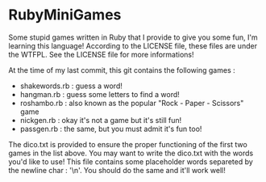 RubyMiniGames
=============

Some stupid games written in Ruby that I provide to give you some fun, I'm learning this language!
According to the LICENSE file, these files are under the WTFPL. See the LICENSE file for more informations!

At the time of my last commit, this git contains the following games :
- shakewords.rb : guess a word!
- hangman.rb    : guess some letters to find a word!
- roshambo.rb   : also known as the popular "Rock - Paper - Scissors" game
- nickgen.rb    : okay it's not a game but it's still fun!
- passgen.rb    : the same, but you must admit it's fun too!

The dico.txt is provided to ensure the proper functioning of the first two games in the list above. You may want to write the dico.txt with the words you'd like to use! This file contains some placeholder words separeted by the newline char : '\n'. You should do the same and it'll work well!
